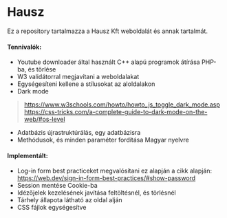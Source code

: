 # Hausz

Ez a repository tartalmazza a Hausz Kft weboldalát és annak tartalmát.

#### Tennivalók:

- Youtube downloader által használt C++ alapú programok átírása PHP-ba, és törlése
- W3 validátorral megjavítani a weboldalakat
- Egységesíteni kellene a stílusokat az aloldalakon
- Dark mode
> https://www.w3schools.com/howto/howto_js_toggle_dark_mode.asp
> https://css-tricks.com/a-complete-guide-to-dark-mode-on-the-web/#os-level
- Adatbázis újrastruktúrálás, egy adatbázisra
- Methódusok, és minden paraméter fordítása Magyar nyelvre


#### Implementált:

- Log-in form best practiceket megvalósítani ez alapján a cikk alapján: https://web.dev/sign-in-form-best-practices/#show-password
- Session mentése Cookie-ba
- Idézőjelek kezelésének javítása feltöltésnél, és törlésnél
- Tárhely állapota látható az oldal alján
- CSS fájlok egységesítve